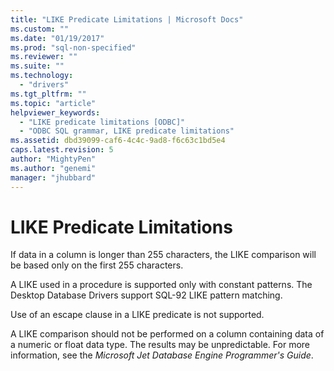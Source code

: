 ```yaml
---
title: "LIKE Predicate Limitations | Microsoft Docs"
ms.custom: ""
ms.date: "01/19/2017"
ms.prod: "sql-non-specified"
ms.reviewer: ""
ms.suite: ""
ms.technology: 
  - "drivers"
ms.tgt_pltfrm: ""
ms.topic: "article"
helpviewer_keywords: 
  - "LIKE predicate limitations [ODBC]"
  - "ODBC SQL grammar, LIKE predicate limitations"
ms.assetid: dbd39099-caf6-4c4c-9ad8-f6c63c1bd5e4
caps.latest.revision: 5
author: "MightyPen"
ms.author: "genemi"
manager: "jhubbard"
---
```

# LIKE Predicate Limitations
If data in a column is longer than 255 characters, the LIKE comparison will be based only on the first 255 characters.  
  
 A LIKE used in a procedure is supported only with constant patterns. The Desktop Database Drivers support SQL-92 LIKE pattern matching.  
  
 Use of an escape clause in a LIKE predicate is not supported.  
  
 A LIKE comparison should not be performed on a column containing data of a numeric or float data type. The results may be unpredictable. For more information, see the *Microsoft Jet Database Engine Programmer's Guide*.